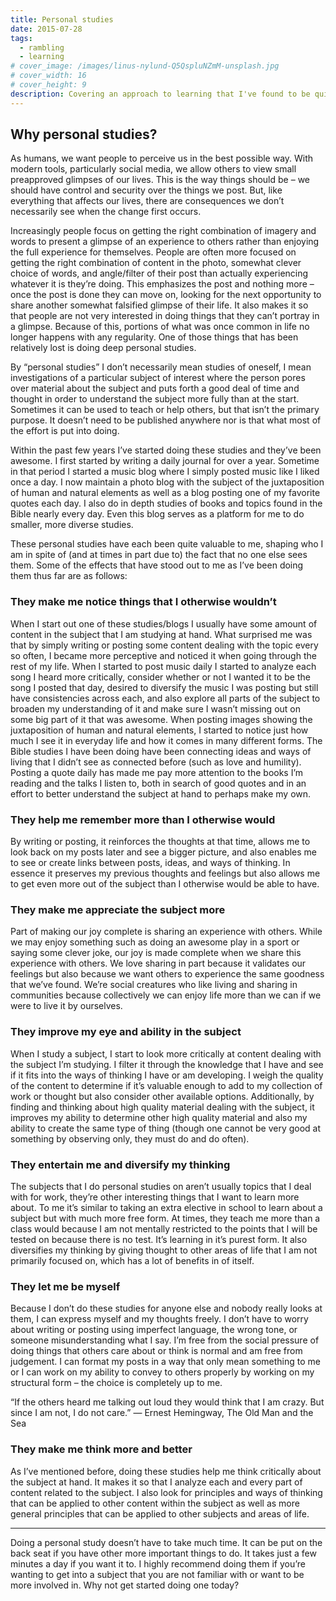 ```yaml
---
title: Personal studies
date: 2015-07-28
tags:
  - rambling
  - learning
# cover_image: /images/linus-nylund-Q5QspluNZmM-unsplash.jpg
# cover_width: 16
# cover_height: 9
description: Covering an approach to learning that I've found to be quite valuable.
---
```


## Why personal studies?

As humans, we want people to perceive us in the best possible way. With modern tools, particularly social media, we allow others to view small preapproved glimpses of our lives. This is the way things should be – we should have control and security over the things we post. But, like everything that affects our lives, there are consequences we don’t necessarily see when the change first occurs.

Increasingly people focus on getting the right combination of imagery and words to present a glimpse of an experience to others rather than enjoying the full experience for themselves. <span class="excerpt-marker"></span>People are often more focused on getting the right combination of content in the photo, somewhat clever choice of words, and angle/filter of their post than actually experiencing whatever it is they’re doing. This emphasizes the post and nothing more – once the post is done they can move on, looking for the next opportunity to share another somewhat falsified glimpse of their life. It also makes it so that people are not very interested in doing things that they can’t portray in a glimpse. Because of this, portions of what was once common in life no longer happens with any regularity. One of those things that has been relatively lost is doing deep personal studies.

By “personal studies” I don’t necessarily mean studies of oneself, I mean investigations of a particular subject of interest where the person pores over material about the subject and puts forth a good deal of time and thought in order to understand the subject more fully than at the start. Sometimes it can be used to teach or help others, but that isn’t the primary purpose. It doesn’t need to be published anywhere nor is that what most of the effort is put into doing.

Within the past few years I’ve started doing these studies and they’ve been awesome. I first started by writing a daily journal for over a year. Sometime in that period I started a music blog where I simply posted music like I liked once a day. I now maintain a photo blog with the subject of the juxtaposition of human and natural elements as well as a blog posting one of my favorite quotes each day. I also do in depth studies of books and topics found in the Bible nearly every day. Even this blog serves as a platform for me to do smaller, more diverse studies.

These personal studies have each been quite valuable to me, shaping who I am in spite of (and at times in part due to) the fact that no one else sees them. Some of the effects that have stood out to me as I’ve been doing them thus far are as follows:

### They make me notice things that I otherwise wouldn’t

When I start out one of these studies/blogs I usually have some amount of content in the subject that I am studying at hand. What surprised me was that by simply writing or posting some content dealing with the topic every so often, I became more perceptive and noticed it when going through the rest of my life. When I started to post music daily I started to analyze each song I heard more critically, consider whether or not I wanted it to be the song I posted that day, desired to diversify the music I was posting but still have consistencies across each, and also explore all parts of the subject to broaden my understanding of it and make sure I wasn’t missing out on some big part of it that was awesome. When posting images showing the juxtaposition of human and natural elements, I started to notice just how much I see it in everyday life and how it comes in many different forms. The Bible studies I have been doing have been connecting ideas and ways of living that I didn’t see as connected before (such as love and humility). Posting a quote daily has made me pay more attention to the books I’m reading and the talks I listen to, both in search of good quotes and in an effort to better understand the subject at hand to perhaps make my own.

### They help me remember more than I otherwise would

By writing or posting, it reinforces the thoughts at that time, allows me to look back on my posts later and see a bigger picture, and also enables me to see or create links between posts, ideas, and ways of thinking. In essence it preserves my previous thoughts and feelings but also allows me to get even more out of the subject than I otherwise would be able to have.

### They make me appreciate the subject more

Part of making our joy complete is sharing an experience with others. While we may enjoy something such as doing an awesome play in a sport or saying some clever joke, our joy is made complete when we share this experience with others. We love sharing in part because it validates our feelings but also because we want others to experience the same goodness that we’ve found. We’re social creatures who like living and sharing in communities because collectively we can enjoy life more than we can if we were to live it by ourselves.

### They improve my eye and ability in the subject

When I study a subject, I start to look more critically at content dealing with the subject I’m studying. I filter it through the knowledge that I have and see if it fits into the ways of thinking I have or am developing. I weigh the quality of the content to determine if it’s valuable enough to add to my collection of work or thought but also consider other available options. Additionally, by finding and thinking about high quality material dealing with the subject, it improves my ability to determine other high quality material and also my ability to create the same type of thing (though one cannot be very good at something by observing only, they must do and do often).

### They entertain me and diversify my thinking

The subjects that I do personal studies on aren’t usually topics that I deal with for work, they’re other interesting things that I want to learn more about. To me it’s similar to taking an extra elective in school to learn about a subject but with much more free form. At times, they teach me more than a class would because I am not mentally restricted to the points that I will be tested on because there is no test. It’s learning in it’s purest form. It also diversifies my thinking by giving thought to other areas of life that I am not primarily focused on, which has a lot of benefits in of itself.

### They let me be myself

Because I don’t do these studies for anyone else and nobody really looks at them, I can express myself and my thoughts freely. I don’t have to worry about writing or posting using imperfect language, the wrong tone, or someone misunderstanding what I say. I’m free from the social pressure of doing things that others care about or think is normal and am free from judgement. I can format my posts in a way that only mean something to me or I can work on my ability to convey to others properly by working on my structural form – the choice is completely up to me.

“If the others heard me talking out loud they would think that I am crazy. But since I am not, I do not care.” — Ernest Hemingway, The Old Man and the Sea

### They make me think more and better

As I’ve mentioned before, doing these studies help me think critically about the subject at hand. It makes it so that I analyze each and every part of content related to the subject. I also look for principles and ways of thinking that can be applied to other content within the subject as well as more general principles that can be applied to other subjects and areas of life.

<hr>

Doing a personal study doesn’t have to take much time. It can be put on the back seat if you have other more important things to do. It takes just a few minutes a day if you want it to. I highly recommend doing them if you’re wanting to get into a subject that you are not familiar with or want to be more involved in. Why not get started doing one today?
